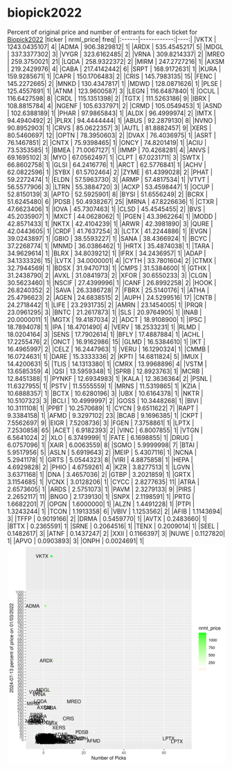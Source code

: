 # biopick2022
Percent of original price and number of entrants for each ticket for [Biopick2022](https://twitter.com/hashtag/Biopick2022)
|ticker |   nrml_price| freq|
|:------|------------:|----:|
|VKTX   | 1243.0435107|    4|
|ADMA   |  906.3829812|    1|
|ARDX   |  535.4545217|    5|
|MDGL   |  337.3377302|    3|
|VYGR   |  323.6162485|    2|
|VRNA   |  309.8214337|    2|
|MREO   |  259.3750021|   21|
|LQDA   |  258.9322372|    2|
|MIRM   |  247.2727216|    1|
|AXSM   |  219.2429976|    4|
|CABA   |  217.4142442|    6|
|SRPT   |  168.9172631|    1|
|KURA   |  159.9285671|    1|
|CAPR   |  150.1706483|    2|
|CRIS   |  145.7983135|   15|
|FENC   |  145.2272665|    2|
|MNKD   |  130.4347817|    1|
|MDWD   |  128.0871626|    1|
|PLSE   |  125.4557691|    1|
|ATNM   |  123.9600587|    3|
|LEGN   |  116.6487840|    1|
|OCUL   |  116.6427598|    8|
|CRDL   |  115.1351398|    2|
|TGTX   |  111.5263186|    9|
|IBRX   |  108.8815784|    4|
|NGENF  |  105.6337971|    2|
|CRMD   |  105.0549453|    1|
|ASND   |  102.6388189|    1|
|PHAR   |   97.9865843|    1|
|ALDX   |   96.4999974|    2|
|IMTX   |   94.4940492|    2|
|PLRX   |   94.4444444|    1|
|ABUS   |   92.2879130|    8|
|NVNO   |   90.8952903|    1|
|CRVS   |   85.0622357|    3|
|AUTL   |   81.8882457|    9|
|XERS   |   80.5460697|   12|
|OPTN   |   78.3950603|    2|
|DVAX   |   76.4036975|    1|
|ASRT   |   76.1467851|    2|
|CNTX   |   75.9398465|    1|
|ONCY   |   74.8201419|    1|
|ACIU   |   73.5353585|    1|
|BMEA   |   71.0067127|    1|
|IMMP   |   70.4268281|    4|
|ANVS   |   69.1695102|    3|
|MYO    |   67.0562497|    1|
|CLPT   |   67.0231711|    3|
|SWTX   |   66.8602758|    1|
|GLSI   |   64.2416776|    1|
|ARCT   |   62.5776841|    1|
|ACHV   |   62.0822596|    1|
|SYBX   |   61.5702464|    2|
|ZYME   |   61.4399028|    2|
|PHAT   |   59.2272474|    1|
|ELDN   |   57.5963730|    3|
|ARMP   |   57.4817534|    1|
|VTVT   |   56.5577906|    3|
|LTRN   |   55.3884720|    3|
|ACXP   |   53.4598447|    1|
|OCUP   |   52.8150139|    3|
|APTO   |   52.5925901|    8|
|BYSI   |   51.6556249|    2|
|BCRX   |   51.6245480|    6|
|PDSB   |   50.4938267|   25|
|MRNA   |   47.8226636|    1|
|CTXR   |   47.6623406|    1|
|IOVA   |   45.7307463|    1|
|CLSD   |   45.4545455|    2|
|BVS    |   45.2035907|    1|
|MXCT   |   44.0628062|    1|
|PGEN   |   43.3962264|    1|
|MODD   |   42.8571433|    1|
|NKTX   |   42.4104239|    1|
|ARWR   |   42.3981890|    3|
|QURE   |   42.0443605|    1|
|CRDF   |   41.7637254|    3|
|LCTX   |   41.2244886|    1|
|EVGN   |   39.0243897|    1|
|GBIO   |   38.5593227|    1|
|SANA   |   38.4366924|    1|
|BCYC   |   37.2268774|    1|
|MNMD   |   36.0386462|    1|
|HRTX   |   35.4874038|    1|
|TARA   |   34.9629614|    1|
|BLRX   |   34.8039212|    1|
|IFRX   |   34.2436957|    1|
|ADAP   |   34.1333326|   15|
|LVTX   |   34.0000001|    4|
|CYTH   |   33.7801604|    2|
|CTMX   |   32.7944569|    1|
|BDSX   |   31.9470713|    1|
|CMPS   |   31.5384600|    1|
|GTHX   |   31.2438790|    2|
|AVXL   |   31.0841973|    2|
|XFOR   |   30.6550233|    3|
|CLGN   |   30.5623460|    1|
|NSCIF  |   27.4399996|    1|
|CANF   |   26.8992258|    2|
|HOOK   |   26.8240352|    2|
|SAVA   |   26.3386728|    7|
|FBRX   |   25.5140176|    1|
|ATHA   |   25.4796623|    2|
|AGEN   |   24.6838515|    2|
|AUPH   |   24.5299516|   17|
|CNTB   |   24.2718442|    1|
|LIFE   |   23.2931735|    2|
|AMRN   |   23.1454005|    1|
|PRQR   |   23.0961295|    3|
|BNTC   |   21.2617873|    1|
|SLS    |   20.9764905|    1|
|INAB   |   20.0000011|    1|
|MGTX   |   19.4187034|    2|
|ADCT   |   18.9108900|    1|
|IPSC   |   18.7894078|    1|
|IPA    |   18.4701490|    4|
|VERV   |   18.2533231|    1|
|RLMD   |   18.0204164|    3|
|SENS   |   17.7902614|    1|
|BFLY   |   17.4887884|    1|
|ACHL   |   17.2255476|    2|
|ONCT   |   16.9162986|   15|
|GLMD   |   16.5384610|    1|
|IKT    |   16.4965997|    2|
|CELZ   |   16.2447963|    1|
|VERU   |   16.1290324|    1|
|CMMB   |   16.0724631|    1|
|DARE   |   15.3333336|    2|
|KPTI   |   14.6811824|    5|
|IMUX   |   14.4200631|    5|
|TLIS   |   14.1313380|    1|
|CMRX   |   13.9968896|    4|
|VSTM   |   13.6585359|    4|
|QSI    |   13.5959348|    1|
|SPRB   |   12.8923763|    1|
|MCRB   |   12.8451388|    1|
|PYNKF  |   12.6934983|    1|
|KALA   |   12.3636364|    2|
|PSNL   |   11.6327955|    1|
|PSTV   |   11.5555559|    1|
|MRNS   |   11.5319865|    1|
|KZIA   |   10.6888357|    1|
|BCTX   |   10.6280196|    3|
|UBX    |   10.6164378|    1|
|NKTR   |   10.5107323|    3|
|BCLI   |   10.4999997|    2|
|GOSS   |   10.3448268|    1|
|BIVI   |   10.3111108|    1|
|PPBT   |   10.2570689|    1|
|CYCN   |    9.6511622|    7|
|RAPT   |    9.3384158|    1|
|AFMD   |    9.3297102|   23|
|BCAB   |    9.1696385|    1|
|CKPT   |    7.5562697|    9|
|EIGR   |    7.5208736|    3|
|FGEN   |    7.3758861|    1|
|LPTX   |    7.2530858|   65|
|ACET   |    6.9182393|    2|
|VINC   |    6.8007855|    1|
|VTGN   |    6.5641024|    2|
|XLO    |    6.3749999|    1|
|FATE   |    6.1698855|    1|
|DRUG   |    6.0757096|    1|
|XAIR   |    6.0063559|    8|
|SGMO   |    5.9999998|    7|
|BTAI   |    5.9517956|    5|
|ASLN   |    5.6919643|    2|
|MEIP   |    5.4307116|    1|
|NCNA   |    5.2941178|    1|
|GRTS   |    5.0544323|    8|
|VIRI   |    4.8875858|    1|
|HEPA   |    4.6929828|    2|
|PHIO   |    4.6759261|    4|
|KZR    |    3.8277513|    1|
|LGVN   |    3.6371168|    1|
|DNA    |    3.4657036|    2|
|GTBP   |    3.2021859|    1|
|GRTX   |    3.1154685|    1|
|VCNX   |    3.0128206|    1|
|CYCC   |    2.8277635|   11|
|ATRA   |    2.6573605|    1|
|ARDS   |    2.5751073|    1|
|PAVM   |    2.3279133|    9|
|PIRS   |    2.2652117|   11|
|BNGO   |    2.1739130|    1|
|SNPX   |    2.1198591|    1|
|PRTG   |    1.6682201|    7|
|OPGN   |    1.6000000|    1|
|ALZN   |    1.4491228|    1|
|PTPI   |    1.3243244|    1|
|TCON   |    1.1913358|    6|
|VBIV   |    1.1253562|    2|
|AFIB   |    1.1143694|    3|
|TFFP   |    0.9019166|    2|
|DRMA   |    0.5459770|    1|
|AVTX   |    0.2483660|    1|
|BTTX   |    0.2365591|    1|
|SRNE   |    0.2064516|    1|
|TENX   |    0.2009014|    1|
|SEEL   |    0.1482617|    3|
|ATNF   |    0.1437247|    2|
|XXII   |    0.1166397|    3|
|NUWE   |    0.1127820|    1|
|APVO   |    0.0903893|    3|
|ONPH   |    0.0024691|    1|
![retvspicks](biopicks.png?raw=true)
